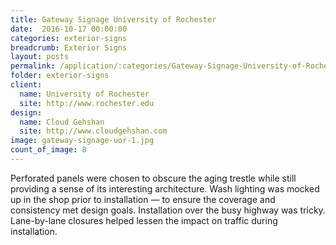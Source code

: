 ```yaml
---
title: Gateway Signage University of Rochester
date:  2016-10-17 00:00:00
categories: exterior-signs
breadcrumb: Exterior Signs
layout: posts
permalink: /application/:categories/Gateway-Signage-University-of-Rochester/
folder: exterior-signs
client:
  name: University of Rochester
  site: http://www.rochester.edu
design:
  name: Cloud Gehshan
  site: http://www.cloudgehshan.com
image: gateway-signage-uor-1.jpg
count_of_image: 8
---
```


<div class="col-xs-12 col-sm-12 col-md-12 col-lg-12">
  <div class="fotorama application-item__slider" data-nav="thumbs" data-thumbheight="109" border-width="3" data-maxheight="500">
    <a {{ href | img : "fotorama/gateway-signage-uor-1.jpg" }}></a>
    <a {{ href | img : "fotorama/gateway-signage-uor-2.jpg" }}></a>
    <a {{ href | img : "fotorama/gateway-signage-uor-3.jpg" }}></a>
    <a {{ href | img : "fotorama/gateway-signage-uor-4.jpg" }}></a>
    <a {{ href | img : "fotorama/gateway-signage-uor-5.jpg" }}></a>
    <a {{ href | img : "fotorama/gateway-signage-uor-6.jpg" }}></a>
    <a {{ href | img : "fotorama/gateway-signage-uor-7.jpg" }}></a>
    <a {{ href | img : "fotorama/gateway-signage-uor-8.jpg" }}></a>
  </div>
  <div class="visible-xs application-item__icon-slider">
    <i class="icon-swipe"></i>
  </div>
<p class="application-item__content application-item__content--bottom">
   Perforated panels were chosen to obscure the aging trestle while still providing a sense of its interesting architecture. Wash lighting was mocked up in the shop prior to installation — to ensure the coverage and consistency met design goals. Installation over the busy highway was tricky. Lane-by-lane closures helped lessen the impact on traffic during installation. 
  </p>
</div>
